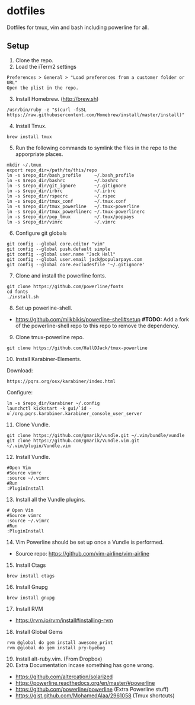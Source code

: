 # dotfiles
Dotfiles for tmux, vim and bash including powerline for all.

## Setup
1. Clone the repo.
2. Load the iTerm2 settings

  ```
  Preferences > General > "Load preferences from a customer folder or URL"
  Open the plist in the repo.
  ```
3. Install Homebrew. (http://brew.sh)

  ```
  /usr/bin/ruby -e "$(curl -fsSL https://raw.githubusercontent.com/Homebrew/install/master/install)"
  ```
4. Install Tmux.

  ```
  brew install tmux
  ```
5. Run the following commands to symlink the files in the repo to the apporpriate places.

  ```
  mkdir ~/.tmux
  export repo_dir=/path/to/this/repo
  ln -s $repo_dir/bash_profile     ~/.bash_profile
  ln -s $repo_dir/bashrc           ~/.bashrc
  ln -s $repo_dir/git_ignore       ~/.gitignore
  ln -s $repo_dir/irbrc            ~/.irbrc
  ln -s $repo_dir/rspecrc          ~/.rspec
  ln -s $repo_dir/tmux_conf        ~/.tmux.conf
  ln -s $repo_dir/tmux_powerline   ~/.tmux-powerline
  ln -s $repo_dir/tmux_powerlinerc ~/.tmux-powerlinerc
  ln -s $repo_dir/pop_tmux         ~/.tmux/poppays
  ln -s $repo_dir/vimrc            ~/.vimrc
  ```
6. Configure git globals

  ```
  git config --global core.editor "vim"
  git config --global push.default simple
  git config --global user.name "Jack Hall"
  git config --global user.email jack@popularpays.com
  git config --global core.excludesfile '~/.gitignore'
  ```
7. Clone and install the powerline fonts.

  ```
  git clone https://github.com/powerline/fonts
  cd fonts
  ./install.sh
  ```
8. Set up powerline-shell.
  - https://github.com/milkbikis/powerline-shell#setup **#TODO:** Add a fork of the powerline-shell repo to this repo to remove the dependency.
9. Clone tmux-powerline repo.

  ```
  git clone https://github.com/HallDJack/tmux-powerline
  ```
10. Install Karabiner-Elements.

  Download:
  ```
  https://pqrs.org/osx/karabiner/index.html
  ```
  Configure:
  ```
  ln -s $repo_dir/karabiner ~/.config
  launchctl kickstart -k gui/`id -u`/org.pqrs.karabiner.karabiner_console_user_server
  ```
11. Clone Vundle.

  ```
  git clone https://github.com/gmarik/vundle.git ~/.vim/bundle/vundle
  git clone https://github.com/gmarik/Vundle.vim.git ~/.vim/plugin/Vundle.vim
  ```
12. Install Vundle.

  ```
  #Open Vim
  #Source vimrc
  :source ~/.vimrc
  #Run
  :PluginInstall
  ```
13. Install all the Vundle plugins.

  ```vim
  # Open Vim
  #Source vimrc
  :source ~/.vimrc
  #Run
  :PluginInstall
  ```
14. Vim Powerline should be set up once a Vundle is performed.
  - Source repo: https://github.com/vim-airline/vim-airline
15. Install Ctags
  ```
  brew install ctags
  ```
16. Install Gnupg

  ```
  brew install gnupg
  ```
17. Install RVM
  - https://rvm.io/rvm/install#installing-rvm
18. Install Global Gems

  ```
  rvm @global do gem install awesome_print
  rvm @global do gem install pry-byebug
  ```
19. Install alt-ruby.vim. (From Dropbox)
20. Extra Documentation incase something has gone wrong.
  - https://github.com/altercation/solarized
  - https://powerline.readthedocs.org/en/master/#powerline
  - https://github.com/powerline/powerline (Extra Powerline stuff)
  - https://gist.github.com/MohamedAlaa/2961058 (Tmux shortcuts)
